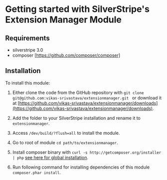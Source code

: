 # Getting started with SilverStripe's Extension Manager Module 

## Requirements

 * silverstripe 3.0
 * composer [https://github.com/composer/composer]

## Installation

To install this module:

1. Either clone the code from the GitHub repository with ``git clone git@github.com:vikas-srivastava/extensionmanager.git `` or download it at [https://github.com/vikas-srivastava/extensionmanager/downloads](https://github.com/vikas-srivastava/extensionmanager/downloads).

2. Add the folder to your SilverStripe installation and rename it to ``extensionmanager``.

3. Access ``/dev/build/?flush=all`` to install the module.

4. Go to root of module ``cd path/to/extensionmanager``.

5. Install composer binary with ``curl -s http://getcomposer.org/installer | php`` [see here for global installation](https://github.com/composer/composer#composer---package-management-for-php). 

6. Run following command for installing dependencies of this module ``composer.phar install``.